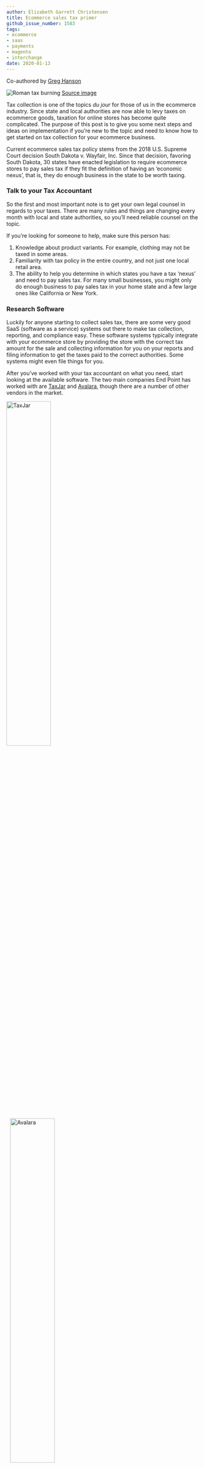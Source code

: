 ```yaml
---
author: Elizabeth Garrett Christensen
title: Ecommerce sales tax primer
github_issue_number: 1583
tags:
- ecommerce
- saas
- payments
- magento
- interchange
date: 2020-01-13
---
```


Co-authored by [Greg Hanson](/team/greg-hanson)

![Roman tax burning](/blog/2020/01/ecommerce-sales-tax-primer/image-0.jpg)
[Source image](https://www.flickr.com/photos/internetarchivebookimages/14591980537)

Tax collection is one of the topics *du jour* for those of us in the ecommerce industry. Since state and local authorities are now able to levy taxes on ecommerce goods, taxation for online stores has become quite complicated. The purpose of this post is to give you some next steps and ideas on implementation if you’re new to the topic and need to know how to get started on tax collection for your ecommerce business.

Current ecommerce sales tax policy stems from the 2018 U.S. Supreme Court decision South Dakota v. Wayfair, Inc. Since that decision, favoring South Dakota, 30 states have enacted legislation to require ecommerce stores to pay sales tax if they fit the definition of having an ‘economic nexus’, that is, they do enough business in the state to be worth taxing.

### Talk to your Tax Accountant

So the first and most important note is to get your own legal counsel in regards to your taxes. There are many rules and things are changing every month with local and state authorities, so you’ll need reliable counsel on the topic.

If you’re looking for someone to help, make sure this person has:

1. Knowledge about product variants. For example, clothing may not be taxed in some areas.
1. Familiarity with tax policy in the entire country, and not just one local retail area.
1. The ability to help you determine in which states you have a tax ‘nexus’ and need to pay sales tax. For many small businesses, you might only do enough business to pay sales tax in your home state and a few large ones like California or New York.

### Research Software

Luckily for anyone starting to collect sales tax, there are some very good SaaS (software as a service) systems out there to make tax collection, reporting, and compliance easy. These software systems typically integrate with your ecommerce store by providing the store with the correct tax amount for the sale and collecting information for you on your reports and filing information to get the taxes paid to the correct authorities. Some systems might even file things for you.

After you’ve worked with your tax accountant on what you need, start looking at the available software. The two main companies End Point has worked with are [TaxJar](https://www.taxjar.com/) and [Avalara](https://www.avalara.com/us/en/index.html), though there are a number of other vendors in the market.

<img src="/blog/2020/01/ecommerce-sales-tax-primer/image-1.svg" alt="TaxJar" width="48%" style="padding-right: 2%" />
<img src="/blog/2020/01/ecommerce-sales-tax-primer/image-2.svg" alt="Avalara" width="48%" style="padding-left: 2%" />

#### Why use an automated tax solution?

- They automatically update tax rates as they change with local and state regulation.
- They can integrate into your checkout processes via API or plugin to automatically calculate the correct tax for the right location and product.
- They can have product-specific taxes, for things that might not be taxed like food and clothing in certain states.
- They give you end-of-year reports and help with your payments.
- You can customize settings, in case there are some states where you have a ‘nexus’ (are subject to sales tax) and other places where sales tax payments are not required.

#### What to look for in automated tax software:

- Choose a reputable company with large brand presence. You don’t want to do anything experimental and unreliable here.
- Pick something with documentation you can understand. You don’t want working with your tax software to be a pain, and you might need to refer to their documentation when configuring it or changing things in the future. Make sure that company speaks your language and you can easily get answers to your questions.
- This company should be able to guide you through all aspects of tax collections, filing and payment. You will legally be liable for taxes on all sales in states where you have nexus, *whether you collect the taxes or not*! So make sure the company you select can work with you not only to set up the system, but on an ongoing basis providing support in filing reports and making payments.
- Integration with your platform is a key component of what you choose. Both Avalara and TaxJar have existing plugins for sites running on WordPress, Shopify, BigCommerce, Magento, and others. Keep in mind though that the integration might be different depending on your platform. If you’re on a custom platform, talk to your development team about integrations; they can read the docs and give you an estimate and recommendation for ease of implementation (that’s where we come in for many clients). For Interchange stores, we have integration code for both TaxJar and Avilara to leverage.
- Consider how your inventory or ERP system might be affected. Many of our ecommerce clients sell in-house or over the phone. Consider how your other systems might need to tie into this new tax system.

### Implementation

So you’ve done the hard part, right? You sorted out what states you need to be compliant with and picked a software solution. Now all you need to do is get it working. This is really where your software consultant, such as us at End Point, would come in and get you to the finish line. The steps to implementation are:

1. Set up your account and pay for your tax solution software.
1. Work with the tax solution provider to set up any required bank accounts or payment channels.
1. Configure your settings.
1. Share the API key and information with your developer.
1. Test the implementation. I recommend you do this with several orders in different scenarios: products that do and don’t have sales tax, locations that do and don’t have tax, locations that tax shipping, etc. Test all the variants you know about.
1. Go live with your tax solution on your site.
1. Make sure to check back for your reports and filings for later in the year.

Need help picking a system or looking at implementation? [Call us today](/contact/) and we can help.

### Other resources
- https://www.salestaxinstitute.com/sales_tax_faqs/wayfair-economic-nexus
- https://www.thebalancesmb.com/how-to-collect-report-and-pay-state-sales-taxes-399043
- https://www.bigcommerce.com/blog/ecommerce-sales-tax/
- https://www.taxjar.com/guides/intro-to-sales-tax/
